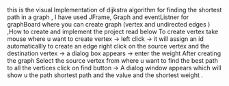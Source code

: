 this is the visual Implementation of dijkstra algorithm for finding the shortest path in a graph , I have used JFrame, Graph and eventListner for graphBoard where you can create 
graph (vertex and undirected edges ) ,How to create and implement the project read below
To create vertex take mouse where u want to create vertex -> left click -> it will assign an id automaticallly
to create an edge right click on the source vertex and the destination vertex -> a dialog box appears -> enter the weight 
After creating the graph 
Select the source vertex from where u want to find the best path to all the vertices
click on find button -> A dialog window appears which will show u the path shortest path and the value and the shortest weight .
